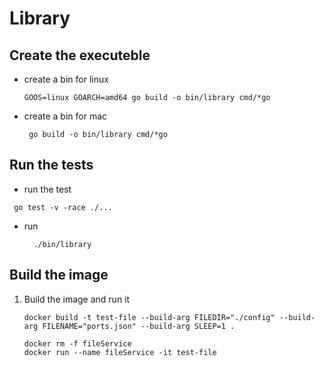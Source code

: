# Library

## Create the executeble
- create a bin for linux
    ```
    GOOS=linux GOARCH=amd64 go build -o bin/library cmd/*go
    ```
- create a bin for mac
  ```
   go build -o bin/library cmd/*go
    ```
## Run the tests

  - run the test
  ```
   go test -v -race ./...
  ```
- run
  ```
    ./bin/library
  ```
## Build the image 
  1. Build the image and run it

       ``` shell
      docker build -t test-file --build-arg FILEDIR="./config" --build-arg FILENAME="ports.json" --build-arg SLEEP=1 .

      docker rm -f fileService
      docker run --name fileService -it test-file
       ```
